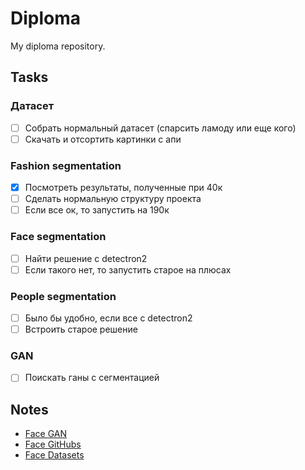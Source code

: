 # Diploma
My diploma repository.

## Tasks

### Датасет
- [ ] Собрать нормальный датасет (спарсить ламоду или еще кого)
- [ ] Скачать и отсортить картинки с апи

### Fashion segmentation
- [X] Посмотреть результаты, полученные при 40к
- [ ] Сделать нормальную структуру проекта
- [ ] Если все ок, то запустить на 190к

### Face segmentation
- [ ] Найти решение с detectron2
- [ ] Если такого нет, то запустить старое на плюсах

### People segmentation
- [ ] Было бы удобно, если все с detectron2
- [ ] Встроить старое решение

### GAN
- [ ] Поискать ганы с сегментацией

## Notes
- [Face GAN](https://github.com/IIGROUP/TediGAN)
- [Face GitHubs](https://github.com/ChanChiChoi/awesome-Face_Recognition)
- [Face Datasets](https://github.com/switchablenorms/CelebAMask-HQ)
